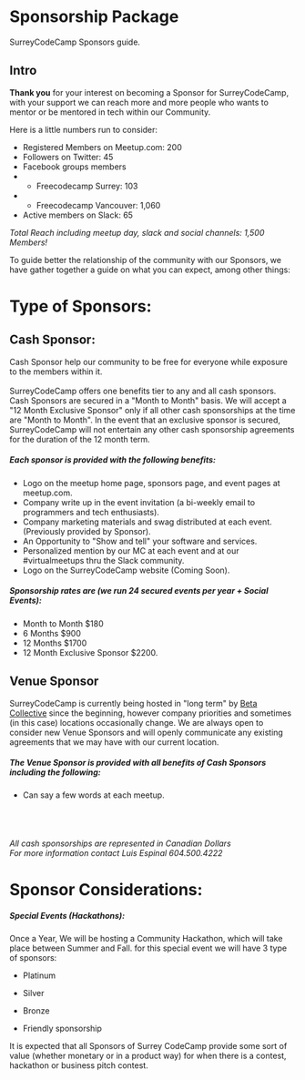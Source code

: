 # Sponsorship Package

SurreyCodeCamp Sponsors guide.

## Intro

**Thank you** for your interest on becoming a Sponsor for SurreyCodeCamp, with your support we can reach more and more people who wants to mentor or be mentored in tech within our Community.

Here is a little numbers run to consider:

- Registered Members on Meetup.com: 200 
- Followers on Twitter: 45
- Facebook groups members
- - Freecodecamp Surrey: 103
- - Freecodecamp Vancouver: 1,060
- Active members on Slack: 65

*Total Reach including meetup day, slack and social channels: 1,500 Members!*

To guide better the relationship of the community with our Sponsors, we have gather together a guide on what you can expect, among other things:

# Type of Sponsors:

## Cash Sponsor:

Cash Sponsor help our community to be free for everyone while exposure to the members within it. </br></br>
SurreyCodeCamp offers one benefits tier to any and all cash sponsors. Cash Sponsors are secured in a "Month to Month" basis. We will accept a "12 Month Exclusive Sponsor" only if all other cash sponsorships at the time are "Month to Month". In the event that an exclusive sponsor is secured, SurreyCodeCamp will not entertain any other cash sponsorship agreements for the duration of the 12 month term.

##### Each sponsor is provided with the following benefits:
- Logo on the meetup home page, sponsors page, and event pages at meetup.com.
- Company write up in the event invitation (a bi-weekly email to programmers and tech enthusiasts).
- Company marketing materials and swag distributed at each event. (Previously provided by Sponsor).
- An Opportunity to "Show and tell" your software and services.
- Personalized mention by our MC at each event and at our #virtualmeetups thru the Slack community.
- Logo on the SurreyCodeCamp website (Coming Soon).

##### Sponsorship rates are (we run 24 secured events per year + Social Events):
- Month to Month $180</br>
- 6 Months $900</br>
- 12 Months $1700</br>
- 12 Month Exclusive Sponsor $2200.

## Venue Sponsor
SurreyCodeCamp is currently being hosted in "long term" by [Beta Collective](http://www.betacollective.ca/) since the beginning, however company priorities and sometimes (in this case) locations occasionally change.  We are always open to consider new Venue Sponsors and will openly communicate any existing agreements that we may have with our current location.</br>


##### The Venue Sponsor is provided with all benefits of Cash Sponsors including the following:
- Can say a few words at each meetup.
</br>
</br>

###### *All cash sponsorships are represented in Canadian Dollars*</br>*For more information contact Luis Espinal 604.500.4222*

# Sponsor Considerations:

##### Special Events (Hackathons):

Once a Year, We will be hosting a Community Hackathon, which will take place between Summer and Fall. for this special event we will have 3 type of sponsors:

- Platinum

- Silver

- Bronze

- Friendly sponsorship

It is expected that all Sponsors of Surrey CodeCamp provide some sort of value (whether monetary or in a product way) for when there is a contest, hackathon or business pitch contest.
